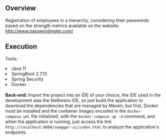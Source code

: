 ## Overview

Registration of employees in a hierarchy, considering their passwords based on the strength metrics available on the website: http://www.passwordmeter.com/

## Execution

Tools:
<li> Java 11 </li>
<li> SpringBoot 2.7.13 </li>
<li> Spring Security </li>
<li> Docker </li>
<br>
<strong>Back-end: </strong>
Import the project into an IDE of your choice, the IDE used in the development was the Netbeans IDE, 
so just build the application to download the dependencies that are managed by Maven,
but first, Docker must be installed and the container images encoded in the <code>docker-compose.yml</code> file initialized, 
with the <code>docker-compose up -d</code> command, and when the application is running, just access the link <code>http://localhost:8080/swagger-ui/index.html</code> to analyze the application's endpoints.
